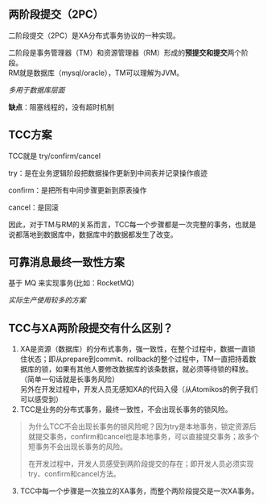 ## 两阶段提交（2PC）
二阶段提交（2PC）是XA分布式事务协议的一种实现。

二阶段是事务管理器（TM）和资源管理器（RM）形成的**预提交和提交**两个阶段。<br/>
RM就是数据库（mysql/oracle），TM可以理解为JVM。

_多用于数据库层面_

**缺点**：阻塞线程的，没有超时机制

## TCC方案
TCC就是 try/confirm/cancel

try：是在业务逻辑阶段把数据操作更新到中间表并记录操作痕迹

confirm：是把所有中间步骤更新到原表操作

cancel：是回滚

因此，对于TM与RM的关系而言，TCC每一个步骤都是一次完整的事务，也就是说都落地到数据库中，数据库中的数据都发生了改变。

## 可靠消息最终一致性方案
基于 MQ 来实现事务(比如：RocketMQ)

_实际生产使用较多的方案_


## TCC与XA两阶段提交有什么区别？

1. XA是资源（数据库）的分布式事务，强一致性，在整个过程中，数据一直锁住状态；即从prepare到commit、rollback的整个过程中，TM一直把持着数据库的锁，如果有其他人要修改数据库的该条数据，就必须等待锁的释放。（简单一句话就是长事务风险）<br/>
另外在开发过程中，开发人员无感知XA的代码入侵（从Atomikos的例子我们可以感受到）<br/>
2. TCC是业务的分布式事务，最终一致性，不会出现长事务的锁风险。
> 为什么TCC不会出现长事务的锁风险呢？因为try是本地事务，锁定资源后就提交事务，confirm和cancel也是本地事务，可以直接提交事务；故多个短事务不会出现长事务的风险。<br/>
> 
> 在开发过程中，开发人员感受到两阶段提交的存在；即开发人员必须实现try、confirm和cancel方法。

3. TCC中每一个步骤是一次独立的XA事务，而整个两阶段提交是一次XA事务。
